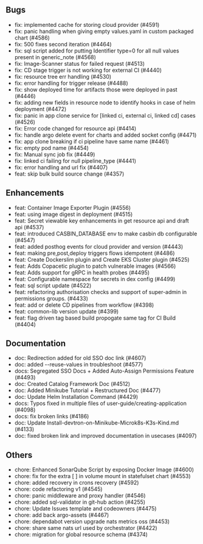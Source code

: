 ## Bugs
- fix: implemented cache for storing cloud provider  (#4591)
- fix: panic handling when giving empty values.yaml in custom packaged chart (#4586)
- fix: 500 fixes second iteration (#4464)
- fix: sql script added for putting Identifier type=0 for all null values present in generic_note (#4568)
- fix: Image-Scanner status for failed request (#4513)
- fix: CD stage trigger is not working for external CI (#4440)
- fix: resource tree err handling (#4530)
- fix: error handling for trigger release (#4488)
- fix: show deployed time for artifacts those were deployed in past (#4446)
- fix: adding new fields in resource node to identify hooks in case of helm deployment (#4472)
- fix: panic in app clone service for [linked ci, external ci, linked cd] cases (#4526)
- fix: Error code changed for resource api (#4414)
- fix: handle argo delete event for charts and added socket config (#4471)
- fix: app clone breaking if ci pipeline have same name (#4461)
- fix: empty pod name (#4454)
- fix: Manual sync job fix (#4449)
- fix: linked ci failing for null pipeline_type (#4441)
- fix: error handling and url fix (#4407)
- feat: skip bulk build source change (#4357)
## Enhancements
- feat: Container Image Exporter Plugin (#4556)
- feat: using image digest in deployment (#4515)
- feat: Secret viewable key enhancements in get resource api and draft api (#4537)
- feat: introduced CASBIN_DATABASE env to make casbin db configurable (#4547)
- feat: added posthog events for cloud provider and version (#4443)
- feat: making pre,post,deploy triggers flows idempotent (#4486)
- feat: Create Dockerslim plugin and Create EKS Cluster plugin (#4525)
- feat: Adds Copacetic plugin to patch vulnerable images  (#4566)
- feat: Adds support for gRPC in health probes (#4495)
- feat: Configurable namespace for secrets in dex config  (#4499)
- feat: sql script update (#4522)
- feat: refactoring authorisation checks and support of super-admin in permissions groups. (#4433)
- feat: add or delete CD pipelines from workflow (#4398)
- feat: common-lib version update (#4399)
- feat: flag driven tag based build propogate same tag for CI Build  (#4404)
## Documentation
- doc: Redirection added for old SSO doc link (#4607)
- doc: added --reuse-values in troubleshoot (#4577)
- docs: Segregated SSO Docs + Added Auto-Assign Permissions Feature (#4493)
- doc: Created Catalog Framework Doc (#4512)
- doc: Added Minikube Tutorial + Restructured Doc (#4477)
- doc: Update Helm Installation Command (#4429)
- docs: Typos fixed in multiple files of user-guide/creating-application (#4098)
- docs: fix broken links (#4186)
- doc: Update Install-devtron-on-Minikube-Microk8s-K3s-Kind.md (#4133)
- doc: fixed broken link and improved documentation in usecases (#4097)
## Others
- chore:  Enhanced SonarQube Script by exposing Docker Image (#4600)
- chore: fix for the extra [ ] in volume mount in statefulset chart (#4553)
- chore: added recovery in crons recovery (#4592)
- chore: code refactoring v1 (#4545)
- chore: panic middleware and proxy handler (#4546)
- chore: added sql-validator in git-hub action (#4255)
- chore: Update Issues template and codeowners (#4475)
- chore: add back argo-assets (#4467)
- chore: dependabot version upgrade nats metrics oss (#4453)
- chore: share same nats url used by orchestrator (#4422)
- chore: migration for global resource schema (#4374)
